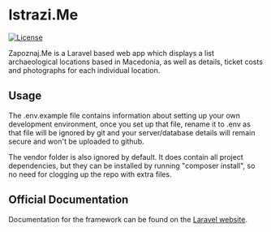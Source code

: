 # Istrazi.Me

[![License](https://poser.pugx.org/laravel/framework/license.svg)](https://packagist.org/packages/laravel/framework)

Zapoznaj.Me is a Laravel based web app which displays a list archaeological locations based in Macedonia, as well as details, ticket costs and photographs
for each individual location.

## Usage
The .env.example file contains information about setting up your own development environment, once you set up that file, rename it to .env as that file will be ignored by git and your server/database details will remain secure and won't be uploaded to github.

The vendor folder is also ignored by default. It does contain all project dependencies, but they can be installed by running "composer install", so no need for clogging up the repo with extra files.
## Official Documentation

Documentation for the framework can be found on the [Laravel website](http://laravel.com/docs).
